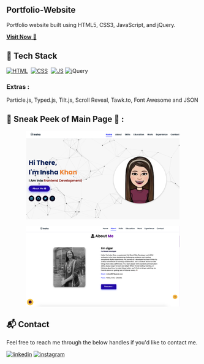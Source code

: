 ## Portfolio-Website
Portfolio website built using HTML5, CSS3, JavaScript, and jQuery.

<a href="#" target="_blank">**Visit Now** 🚀</a>


## 📌 Tech Stack
[![HTML](https://img.shields.io/badge/html5%20-%23E34F26.svg?&style=for-the-badge&logo=html5&logoColor=white)](https://github.com/insha1234/My-Portfolio/blob/main/index.html)&nbsp;
[![CSS](https://img.shields.io/badge/css3%20-%231572B6.svg?&style=for-the-badge&logo=css3&logoColor=white)](https://github.com/insha1234/My-Portfolio/tree/main/assets/css)&nbsp;
[![JS](https://img.shields.io/badge/javascript%20-%23323330.svg?&style=for-the-badge&logo=javascript&logoColor=%23F7DF1E)](https://github.com/insha1234/My-Portfolio/tree/main/assets/js)
<img alt="jQuery" src="https://img.shields.io/badge/jquery-%230769AD.svg?style=for-the-badge&logo=jquery&logoColor=white"/>

### Extras : 
Particle.js, Typed.js, Tilt.js, Scroll Reveal, Tawk.to, Font Awesome and JSON

## 📌 Sneak Peek of Main Page 🙈 :
<p align="center">
  <img src="./assets/images/projects/project5.png" alt="GuideEra" width="400"/>
</p>
<p align="center">
  <img src="./assets/images/mainpage.png" alt="GuideEra" width="400"/>
</p>


<h2>📬 Contact</h2>

Feel free to reach me through the below handles if you'd like to contact me.

[![linkedin](https://img.shields.io/badge/LinkedIn-0077B5?style=for-the-badge&logo=linkedin&logoColor=white)](https://www.linkedin.com/in/insha-khan-765023276/)
[![instagram](https://img.shields.io/badge/Instagram-E4405F?style=for-the-badge&logo=instagram&logoColor=white)](https://www.instagram.com/_.inssshhh._/)
